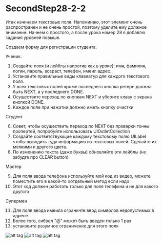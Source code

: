 # SecondStep28-2-2

Итак начинаем текстовые поля. Напоминаю, этот элемент очень распространен и не очень простой, поэтому уделите ему должное внимание. Начнем с простого, а после урока номер 28 я добавлю задания уровней повыше.

Создаем форму для регистрации студента.

Ученик. 

1. Создайте поля (и лейблы напротив как в уроке): имя, фамилия, логин, пароль, возраст, телефон, имеил адрес.
2. Установите правильные виды клавиатур для каждого текстового поля.
3. У всех текстовых полей кроме последнего кнопка ретерн должна быть NEXT, а у последнего DONE.
4. Осуществите переход по кнопкам NEXT и уберите клаву с экрана кнопкой DONE. 
5. Каждое поле при нажатии должно иметь кнопку очистки 

Студент

6. Совет, чтобы осуществить переход по NEXT без проверки тонны пропертей, попробуйте использовать UIOutletCollection
7. Создайте соответствующие каждому текстовому полю UILabel чтобы выводить туда информацию из текстовых полей. Сделайте их мелкими и другого цвета.
8. По изменению текста (даже буквы) обновляйте эти лейблы (не забудте про CLEAR button)

Мастер

9. Для поля ввода телефона используйте мой код из видео, можете поместить его в какой-то оотдельный метод если надо
10. Этот код должен работать только для поля телефона и не для какого другого

Супермен

11. Для поля ввода имеила ограничте ввод символов недопустимых в адресе
12. Более того, сибвол "@" может быть введен только 1 раз
13. установите разумное ограничение для этого поля

![alt tag](https://pp.vk.me/c622825/v622825080/4ca54/99E6jRS_Dss.jpg)
![alt tag](https://pp.vk.me/c622825/v622825080/4ca5c/OvGOLhppPmI.jpg)
![alt tag](https://pp.vk.me/c622825/v622825080/4ca4c/GiOy23FB0A8.jpg)
